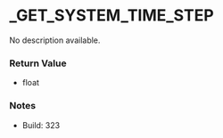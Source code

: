 # _GET_SYSTEM_TIME_STEP

No description available.

### Return Value
* float

### Notes
* Build: 323

